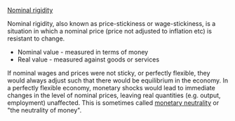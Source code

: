 [Nominal rigidity](https://en.m.wikipedia.org/wiki/Nominal_rigidity)

Nominal rigidity, also known as price-stickiness or wage-stickiness, is a situation in which a nominal price (price not adjusted to inflation etc) is resistant to change. 

- Nominal value - measured in terms of money
- Real value - measured against goods or services

If nominal wages and prices were not sticky, or perfectly flexible, they would always adjust such that there would be equilibrium in the economy. In a perfectly flexible economy, monetary shocks would lead to immediate changes in the level of nominal prices, leaving real quantities (e.g. output, employment) unaffected. This is sometimes called [monetary neutrality](https://en.m.wikipedia.org/wiki/Monetary_neutrality) or "the neutrality of money". 
